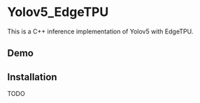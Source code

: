# Yolov5_EdgeTPU

This is a C++ inference implementation of Yolov5 with EdgeTPU.

## Demo


## Installation

TODO

